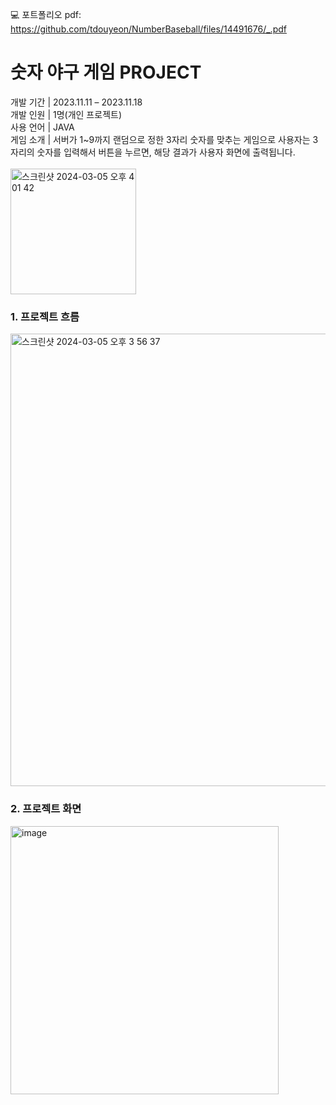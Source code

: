 💻 포트폴리오 pdf: https://github.com/tdouyeon/NumberBaseball/files/14491676/_.pdf
<h1>숫자 야구 게임 PROJECT</h1>
개발 기간 | 2023.11.11 – 2023.11.18 <br>
개발 인원 | 1명(개인 프로젝트) <br>
사용 언어 | JAVA <br>
게임 소개 | 서버가 1~9까지 랜덤으로 정한 3자리 숫자를 맞추는 게임으로 
          사용자는 3자리의 숫자를 입력해서 버튼을 누르면, 해당 결과가
          사용자 화면에 출력됩니다.
          <br>
          <br>
<img width="201" alt="스크린샷 2024-03-05 오후 4 01 42" src="https://github.com/tdouyeon/NumberBaseball/assets/158057604/71175808-062f-4239-88ea-d5422498c8e9">

<h3>1. 프로젝트 흐름</h3>
<img width="724" alt="스크린샷 2024-03-05 오후 3 56 37" src="https://github.com/tdouyeon/NumberBaseball/assets/158057604/e06e2b48-205e-47af-92d7-2b97784342c3">

<h3>2. 프로젝트 화면</h3>
<img width="429" alt="image" src="https://github.com/tdouyeon/NumberBaseball/assets/158057604/494d3d15-0c1c-4f1b-829c-323ed76b9f80">

